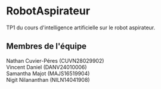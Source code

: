 # RobotAspirateur  
TP1 du cours d'intelligence artificielle sur le robot aspirateur.  

## Membres de l'équipe  
Nathan Cuvier-Péres (CUVN28029902)  
Vincent Daniel (DANV24010006)  
Samantha Majot (MAJS16519904)  
Nigit Nilananthan (NILN14041908)  
